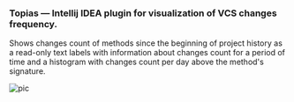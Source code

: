 ### Topias &mdash; Intellij IDEA plugin for visualization of VCS changes frequency.

Shows changes count of methods since the beginning of project history as a read-only text labels with information about changes count for a period of time and a histogram with changes count per day above the method's signature.

![pic](https://i.imgur.com/Mm6Fvjz.jpg)
